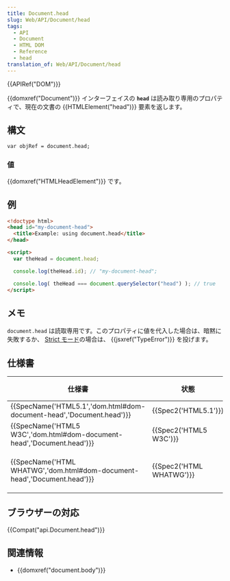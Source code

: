 ```yaml
---
title: Document.head
slug: Web/API/Document/head
tags:
  - API
  - Document
  - HTML DOM
  - Reference
  - head
translation_of: Web/API/Document/head
---
```

{{APIRef("DOM")}}

{{domxref("Document")}} インターフェイスの **`head`** は読み取り専用のプロパティで、現在の文書の {{HTMLElement("head")}} 要素を返します。

## 構文

```
var objRef = document.head;
```

### 値

{{domxref("HTMLHeadElement")}} です。

## 例

```html
<!doctype html>
<head id="my-document-head">
  <title>Example: using document.head</title>
</head>

<script>
  var theHead = document.head;

  console.log(theHead.id); // "my-document-head";

  console.log( theHead === document.querySelector("head") ); // true
</script>
```

## メモ

`document.head` は読取専用です。このプロパティに値を代入した場合は、暗黙に失敗するか、 [Strict モード](/ja/docs/Web/JavaScript/Reference/Strict_mode)の場合は、 {{jsxref("TypeError")}} を投げます。

## 仕様書

| 仕様書                                                                                           | 状態                             | 備考     |
| ------------------------------------------------------------------------------------------------ | -------------------------------- | -------- |
| {{SpecName('HTML5.1','dom.html#dom-document-head','Document.head')}}     | {{Spec2('HTML5.1')}}     |          |
| {{SpecName('HTML5 W3C','dom.html#dom-document-head','Document.head')}}     | {{Spec2('HTML5 W3C')}}     |          |
| {{SpecName('HTML WHATWG','dom.html#dom-document-head','Document.head')}} | {{Spec2('HTML WHATWG')}} | 初回定義 |

## ブラウザーの対応

{{Compat("api.Document.head")}}

## 関連情報

- {{domxref("document.body")}}
